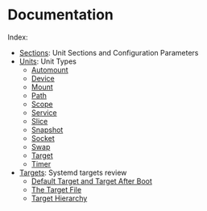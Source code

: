 <!-- 

	Bruno Mondelo Giaramita                                    
	mondelob14@gmail.com                                       
	isx48185462                                                
	Escola del Treball de Barcelona 2017-04-26
	
															 -->

# Documentation
Index:
* [Sections](sections.md): Unit Sections and Configuration Parameters
* [Units](units.md): Unit Types
	* [Automount](units.md#automount)
	* [Device](units.md#device)
	* [Mount](units.md#mount)
	* [Path](units.md#path)
	* [Scope](units.md#scope)
	* [Service](units.md#service)
	* [Slice](units.md#slice)
	* [Snapshot](units.md#snapshot)
	* [Socket](units.md#socket)
	* [Swap](units.md#swap)
	* [Target](units.md#target)
	* [Timer](units.md#timer)
* [Targets](targets.md): Systemd targets review
	* [Default Target and Target After Boot](targets.md#default-target-and-target-after-boot)
	* [The Target File](targets.md#the-target-file)
	* [Target Hierarchy](targets.md#target-hierarchy)
